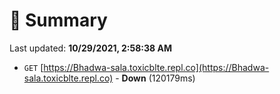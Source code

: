 # 📖 Summary
Last updated: **10/29/2021, 2:58:38 AM**

- `GET` [https://Bhadwa-sala.toxicblte.repl.co](https://Bhadwa-sala.toxicblte.repl.co) - **Down** (120179ms)
